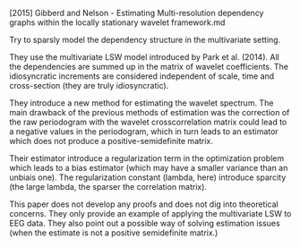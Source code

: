 [2015] Gibberd and Nelson - Estimating Multi-resolution dependency graphs within the locally stationary wavelet framework.md

Try to sparsly model the dependency structure in the multivariate setting.

They use the multivariate LSW model introduced by Park et al. (2014). 
All the dependencies are summed up in the matrix of wavelet coefficients. The idiosyncratic increments are considered independent of scale, time and cross-section (they are truly idiosyncratic).

They introduce a new method for estimating the wavelet spectrum. The main drawback of the previous methods of estimation was the correction of the raw periodogram with the wavelet crosscorrelation matrix could lead to a negative values in the periodogram, which in turn leads to an estimator which does not produce a positive-semidefinite matrix.

Their estimator introduce a regularization term in the optimization problem which leads to a bias estimator (which may have a smaller variance than an unbiais one). 
The regularization constant (lambda, here) introduce sparcity (the large lambda, the sparser the correlation matrix).

This paper does not develop any proofs and does not dig into theoretical concerns. They only provide an example of applying the multivariate LSW to EEG data. They also point out a possible way of solving estimation issues (when the estimate is not a positive semidefinite matrix.)
